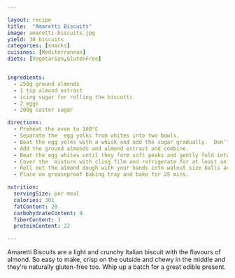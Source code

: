 ```yaml
---

layout: recipe
title:  "Amaretti Biscuits"
image: amaretti-biscuits.jpg
yield: 30 biscuits
categories: [snacks]
cuisines: [Mediterranean]
diets: [Vegetarian,GlutenFree]


ingredients:
  - 250g ground almonds
  - 1 tsp almond extract
  - icing sugar for rolling the biscotti
  - 2 eggs
  - 200g caster sugar

directions:
  - Preheat the oven to 160°C
  - Separate the  egg yolks from whites into two bowls.
  - Beat the egg yolks with a whisk and add the sugar gradually.  Don’t over beat the egg yolks, just enough so that sugar is combined with yolk and mixed well.
  - Add the ground almonds and almond extract and combine.
  - Beat the egg whites until they form soft peaks and gently fold into almond mixture.
  - Cover the  mixture with cling film and refrigerate for at least an hour.
  - Roll out the almond dough with your hands into walnut size balls and then roll in icing sugar to coat.
  - Place on greaseproof baking tray and bake for 25 mins.

nutrition:
  servingSize: per meal
  calories: 301
  fatContent: 20
  carbohydrateContent: 9
  fiberContent: 3
  proteinContent: 22

---
```

Amaretti Biscuits are a light and crunchy Italian biscuit with the flavours of almond.  So easy to make, crisp on the outside and chewy in the middle and they’re naturally gluten-free too.  Whip up a batch for a great edible present.
